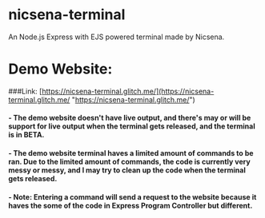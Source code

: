 # nicsena-terminal
An Node.js Express with EJS powered terminal made by Nicsena.

# Demo Website:

###Link: [https://nicsena-terminal.glitch.me/](https://nicsena-terminal.glitch.me/ "https://nicsena-terminal.glitch.me/")
#### - The demo website doesn't have live output, and there's may or will be support for live output when the terminal gets released, and the terminal is in BETA.
#### - The demo website terminal haves a limited amount of commands to be ran. Due to the limited amount of commands, the code is currently very messy or messy, and I may try to clean up the code when the terminal gets released.
#### - Note: Entering a command will send a request to the website because it haves the some of the code in Express Program Controller but different.
